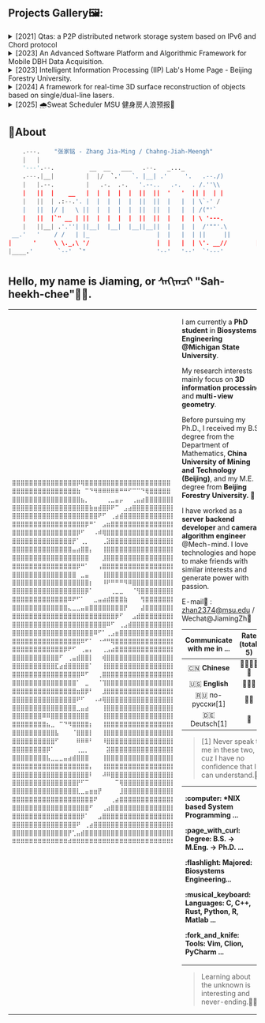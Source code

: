 Projects Gallery🖼️:
---
<details>
 <summary> [2021] Qtas: a P2P distributed network storage system based on IPv6 and Chord protocol </summary>
1. 源代码仓库(Source code)：[Qtas](https://github.com/CharmingZh/Qtas/)；
2. 命令行交互界面：
    
   ![](https://tva1.sinaimg.cn/large/008i3skNgy1gy1pgyjovhj31ao0g4wgm.jpg)
   
</details>

<details>
 <summary> [2023] An Advanced Software Platform and Algorithmic Framework for Mobile DBH Data Acquisition. </summary>
1. 论文链接(Paper)：[DOI](https://doi.org/10.3390/f14122334)；
2. Graphical Abstract：
    
   ![](https://www.mdpi.com/forests/forests-14-02334/article_deploy/html/images/forests-14-02334-g001.png)
   
</details>

<details>
    <summary> [2023] Intelligent Information Processing (IIP) Lab's Home Page - Beijing Forestry University. </summary>
1. 主页(Home Page)：[Kan's Lab](https://ziayhzhou.github.io/))；
</details>

<details>
 <summary> [2024] A framework for real-time 3D surface reconstruction of objects based on single/dual-line lasers. </summary>
    
<div style="display: flex; justify-content: space-between; align-items: center;">
        <img src="https://github.com/user-attachments/assets/657f0c3c-68e0-43b1-abb3-2640de7634aa" alt="图片2" style="width: 67%; margin-right: 1%;"> 
        <img src="https://github.com/user-attachments/assets/193be91a-fd4b-428f-ab31-e1bdad1113c1" alt="图片2" style="width: 31%; margin-right: 0%;">
    </div>

   <div style="display: flex; justify-content: space-between; align-items: center;">
        <img src="https://github.com/user-attachments/assets/053306d5-1935-4258-a7e5-b60713ab079a" alt="图片2" style="width: 48%; margin-right: 1%;"> 
        <img src="https://github.com/user-attachments/assets/f7e0cea2-ed96-404a-af58-926a0fc4f3d7" alt="图片2" style="width: 51%; margin-right: 0%;">
    </div>

</details>

<details>
    <summary> [2025] 🌧Sweat Scheduler MSU 健身房人浪预报🌊 </summary>
    <div style="display: flex; justify-content: space-between; align-items: center;">
        <img src="https://raw.githubusercontent.com/CharmingZh/IsItBusy/refs/heads/master/docs/output_images/09_integration_by_year_2025.png" alt="图片2" style="width: 74%; margin-right: 0%;"> 
        <img src="https://raw.githubusercontent.com/CharmingZh/IsItBusy/refs/heads/master/docs/pic/demo.png" alt="图片2" style="width: 21%; margin-right: 0%;">
    </div>
1. 源代码仓库(Source code)：[🌧Sweat Scheduler MSU 健身房人浪预报🌊](https://github.com/CharmingZh/IsItBusy)；
2. 数据仓库（Data backend)：[data](https://github.com/CharmingZh/gym_data_repo)；
3. [Demo](https://charmingzh.github.io/IsItBusy/)；
</details>

💃About
---
```python
    .---.    "张家铭 - Zhang Jia-Ming / Chahng-Jiah-Meengh"
    |   |
    '---'.--.          __  __   ___   .--.   _..._                                 .                      _..._
    .---.|__|         |  |/  `.'   `. |__| .'     '.   .--./)                    .'|                    .'     '.   .--./)
    |   |.--.         |   .-.  .-.   '.--..   .-.   . /.''\\                    <  |                   .   .-.   . /.''\\
    |   ||  |    __   |  |  |  |  |  ||  ||  '   '  || |  | |                    | |             __    |  '   '  || |  | |
    |   ||  | .:--.'. |  |  |  |  |  ||  ||  |   |  | \`-' /          .--------. | | .'''-.   .:--.'.  |  |   |  | \`-' /
    |   ||  |/ |   \ ||  |  |  |  |  ||  ||  |   |  | /("'`           |____    | | |/.'''. \ / |   \ | |  |   |  | /("'`
    |   ||  |`" __ | ||  |  |  |  |  ||  ||  |   |  | \ '---.             /   /  |  /    | | `" __ | | |  |   |  | \ '---.
    |   ||__| .'.''| ||__|  |__|  |__||__||  |   |  |  /'""'.\          .'   /   | |     | |  .'.''| | |  |   |  |  /'""'.\
 __.'   '    / /   | |_                   |  |   |  | ||     ||        /    /___ | |     | | / /   | |_|  |   |  | ||     ||
|      '     \ \._,\ '/                   |  |   |  | \'. __//        |         || '.    | '.\ \._,\ '/|  |   |  | \'. __//
|____.'       `--'  `"                    '--'   '--'  `'---'         |_________|'---'   '---'`--'  `" '--'   '--'  `'---'
```

Hello, my name is **Jiaming**, or **ᠰᠠᠬᠢᠭᠴᠢ** "Sah-heekh-chee"👨‍🎓. 
---
<table>
  <tr>
    <!-- 左列：ASCII 艺术 -->
    <td>

```python
⣿⣿⣿⣿⣿⣿⣿⣿⣿⣿⣿⣿⣿⣿⣿⡿⢿⣿⣿⣿⣿⣿⣿⣿⣿⣿⣿⣿⣿⣿⣿⣿⣿⣿⣿⣿⣿
⣿⣿⣿⣿⣿⣿⣿⣿⣿⣿⣿⣿⣿⣿⣿⣷⠀⠉⠙⠻⠿⠿⠿⠿⠿⠛⠛⠋⠉⠉⠙⢿⣿⣿⣿⣿⣿
⣿⣿⣿⣿⣿⣿⣿⣿⣿⣿⣿⣿⣿⣿⣿⣿⣦⡀⠀⠀⠀⠀⢀⣀⣤⡤⠀⠀⢀⣤⣴⣿⣿⣿⣿⣿⣿⡇
⣿⣿⣿⣿⣿⣿⣿⣿⣿⣿⣿⣿⣿⣿⣿⣿⣿⣿⣷⣶⣾⣿⡿⠟⠉⠀⣠⣴⣿⣿⣿⣿⣿⣿⣿⣿⣿⡇
⣿⣿⣿⣿⣿⣿⣿⣿⣿⣿⣿⣿⣿⣿⣿⣿⣿⣿⣿⣿⠟⠋⠀⢀⣴⣾⣿⣿⣿⣿⣿⣿⣿⣿⣿⣿⣿⡇
⣿⣿⣿⣿⣿⣿⣿⣿⣿⣿⣿⣿⣿⣿⣿⣿⣿⡿⠛⠁⠀⣠⣶⣿⣿⣿⣿⣿⣿⣿⣿⣿⣿⣿⣿⣿⣿⡇
⣿⣿⣿⣿⣿⣿⣿⣿⣿⣿⣿⣿⣿⣿⣿⡿⠋⠀⠀⠠⠾⢿⣿⣿⣿⣿⣿⣿⣿⣿⣿⣿⣿⣿⣿⣿⣿⡇
⣿⣿⣿⣿⣿⣿⣿⣿⣿⣿⣿⣿⣿⣿⡟⠁⢀⡀⠀⠀⠀⢀⣽⣿⣿⣿⣿⣿⣿⣿⣿⣿⣿⣿⣿⣿⣿⡇
⣿⣿⣿⣿⣿⣿⣿⣿⣿⣿⣿⣿⣿⣿⣤⣴⣿⣿⡄⠀⠀⢸⣿⣿⣿⣿⣿⣿⣿⣿⣿⣿⣿⣿⣿⣿⣿⡇
⣿⣿⣿⣿⣿⣿⣿⣿⣿⣿⣿⣿⣿⣿⣿⣿⣿⣿⠀⠀⠀⣸⣿⣿⣿⣿⣿⣿⣿⣿⣿⣿⣿⣿⣿⣿⣿⡇
⣿⣿⣿⣿⣿⣿⣿⣿⣿⣿⣿⣿⣿⣿⣿⡿⠛⠁⠀⠀⢠⣿⣿⣿⣿⣿⣿⣿⣿⣿⣿⣿⣿⣿⣿⣿⣿⡇
⣿⣿⣿⣿⣿⣿⣿⣿⣿⣿⣿⣿⣿⣿⣿⠀⣀⣤⠀⠀⠀⢸⣿⣿⣿⣿⣿⣿⣿⣿⣿⣿⣿⣿⣿⣿⣿⡇
⣿⣿⣿⣿⣿⣿⣿⣿⣿⣿⣿⣿⣿⣿⣿⣿⣿⣿⡆⠀⠀⠸⠟⠛⠛⠛⠻⠿⣿⣿⣿⣿⣿⣿⣿⣿⣿⡇
⣿⣿⣿⣿⣿⣿⣿⣿⣿⣿⣿⣿⣿⣿⣿⣿⣿⡿⠁⠀⠀⠀⠀⢀⣀⣀⠀⠀⠈⢻⣿⣿⣿⣿⣿⣿⣿⡇
⣿⣿⣿⣿⣿⣿⣿⣿⣿⣿⣿⣿⣿⠿⠟⠋⠁⠀⠀⣀⣤⣴⣾⣿⣿⣿⣷⠀⠀⠀⢻⣿⣿⣿⣿⣿⣿⡇
⣿⣿⣿⣿⣿⣿⣿⣿⣿⣿⣿⣿⣿⣄⣀⣀⣤⣶⣿⣿⣿⣿⣿⣿⣿⣿⡟⠀⠀⠀⣼⣿⣿⣿⣿⣿⣿⡇
⣿⣿⣿⣿⣿⣿⣿⣿⣿⣿⣿⣿⣿⣿⣿⣿⣿⣿⣿⣿⣿⣿⣿⣿⡿⠋⠀⠀⣠⣾⣿⣿⣿⣿⣿⣿⣿⡇
⣿⣿⣿⣿⣿⣿⣿⣿⣿⣿⣿⣿⣿⣿⣿⣿⣿⣿⣿⣿⣿⣿⠿⠋⠀⢀⣠⣾⣿⣿⣿⣿⣿⣿⣿⣿⣿⡇
⣿⣿⣿⣿⣿⣿⣿⣿⣿⣿⣿⣿⣿⣿⣿⣿⣿⣿⣿⠿⠋⠁⢀⣠⣶⣿⣿⣿⣿⣿⣿⣿⣿⣿⣿⣿⣿⡇
⣿⣿⣿⣿⣿⣿⣿⣿⣿⣿⣿⣿⣿⣿⣿⣿⠿⠋⠁⠀⠐⠚⠛⢿⣿⣿⣿⣿⣿⣿⣿⣿⣿⣿⣿⣿⣿⡇
⣿⣿⣿⣿⣿⣿⣿⣿⣿⣿⣿⣿⡿⠟⠋⠀⢀⣤⡄⠀⠀⢀⣠⣴⣿⣿⣿⣿⣿⣿⣿⣿⣿⣿⣿⣿⣿⡇
⣿⣿⣿⣿⣿⣿⣿⣿⣿⣿⣿⠋⠀⢀⣤⣾⣿⣿⡇⠀⠀⢾⣿⣿⣿⣿⣿⣿⣿⣿⣿⣿⣿⣿⣿⣿⣿⡇
⣿⣿⣿⣿⣿⣿⣿⣿⣿⣿⣏⣴⣾⣿⣿⣿⣿⣿⠁⠀⠀⢸⣿⣿⣿⣿⣿⣿⣿⣿⣿⣿⣿⣿⣿⣿⣿⡇
⣿⣿⣿⣿⣿⣿⣿⣿⣿⣿⣿⣿⣿⣿⣿⣿⠿⠋⠀⠀⢀⣿⣿⣿⣿⣿⣿⣿⣿⣿⣿⣿⣿⣿⣿⣿⣿⡇
⣿⣿⣿⣿⣿⣿⣿⣿⣿⣿⣿⣿⣿⣿⣿⠁⠀⣀⠀⠀⠈⢹⣿⣿⣿⣿⣿⣿⣿⣿⣿⣿⣿⣿⣿⣿⣿⡇
⣿⣿⣿⣿⣿⣿⣿⣿⣿⣿⣿⣿⣿⣿⣿⣶⣿⡿⠃⠀⠀⣸⣿⣿⣿⣿⣿⣿⣿⣿⣿⣿⣿⣿⣿⣿⣿⡇
⣿⣿⣿⣿⣿⣿⣿⣿⣿⣿⣿⣿⣿⣿⣿⠟⠋⠀⠀⠠⠴⢿⣿⣿⣿⣿⣿⣿⣿⣿⣿⣿⣿⣿⣿⣿⣿⡇
⣿⣿⣿⣿⣿⣿⣿⣿⣿⣿⣿⣿⣿⣿⣿⣀⣤⣴⠀⠀⠀⢸⣿⣿⣿⣿⣿⣿⣿⣿⣿⣿⣿⣿⣿⣿⣿⡇
⣿⣿⣿⣿⣿⣿⣿⠿⠿⣿⣿⣿⣿⣿⣿⣿⣿⣿⠀⠀⠀⢸⣿⣿⣿⣿⣿⣿⣿⣿⣿⣿⣿⣿⣿⣿⣿⡇
⣿⣿⣿⣿⣿⣿⣿⣿⣦⣀⠀⠉⠙⠻⣿⣿⣿⣿⡆⠀⠀⢸⣿⣿⣿⣿⣿⣿⣿⣿⣿⣿⣿⣿⣿⣿⣿⡇
⣿⣿⣿⣿⣿⣿⣿⣿⣿⣿⣧⠀⠀⠀⠈⣿⣿⣿⡇⠀⠀⢸⣿⣿⣿⣿⣿⣿⣿⣿⣿⣿⣿⣿⣿⣿⣿⡇
⣿⣿⣿⣿⣿⣿⣿⣿⣿⣿⠋⠀⠀⠀⠀⠿⠿⠿⠃⠀⠀⠸⣿⣿⣿⣿⣿⣿⣿⣿⣿⣿⣿⣿⣿⣿⣿⡇
⣿⣿⣿⣿⣿⣿⣿⣿⡿⠁⠀⠀⠀⠀⠀⢀⣀⡀⠀⠀⠀⠀⣽⣿⣿⣿⣿⣿⣿⣿⣿⣿⣿⣿⣿⣿⣿⡇
⣿⣿⣿⣿⣿⣿⣿⣿⣧⣀⣀⣀⣤⣴⣾⣿⣿⣿⠀⠀⠀⢸⣿⣿⣿⣿⣿⣿⣿⣿⣿⣿⣿⣿⣿⣿⣿⡇
⣿⣿⣿⣿⣿⣿⣿⣿⣿⣿⣿⣿⣿⣿⣿⣿⣿⣿⡄⠀⠀⢸⣿⣿⣿⣿⣿⣿⣿⣿⣿⣿⣿⣿⣿⣿⣿⡇
⣿⣿⣿⣿⣿⣿⣿⣿⣿⣿⣿⣿⣿⣿⣿⣿⣿⣿⠇⠀⠀⠼⠿⣿⣿⣿⣿⣿⣿⣿⣿⣿⣿⣿⣿⣿⣿⡇
⣿⣿⣿⣿⣿⣿⣿⣿⣿⣿⣿⣿⣿⣿⣿⡟⠋⠉⠀⠀⠀⠀⠀⠀⠉⢿⣿⣿⣿⣿⣿⣿⣿⣿⣿⣿⣿⡇
⣿⣿⣿⣿⣿⣿⣿⣿⣿⣿⣿⣿⣿⣿⣿⣇⣀⣤⣶⣶⡟⠀⠀⠀⠀⣸⣿⣿⣿⣿⣿⣿⣿⣿⣿⣿⣿⡇
⣿⣿⣿⣿⣿⣿⣿⣿⣿⣿⣿⣿⣿⣿⣿⣿⣿⣿⣿⠟⠀⠀⠀⢀⣴⣿⣿⣿⣿⣿⣿⣿⣿⣿⣿⣿⣿⡇
⣿⣿⣿⣿⣿⣿⣿⣿⣿⣿⣿⣿⣿⣿⣿⣿⣿⣿⠋⠀⠀⢀⣴⣿⣿⣿⣿⣿⣿⣿⣿⣿⣿⣿⣿⣿⣿⡇
⣿⣿⣿⣿⣿⣿⣿⣿⣿⣿⣿⣿⣿⣿⣿⣿⡿⠁⠀⠀⣠⣿⣿⣿⣿⣿⣿⣿⣿⣿⣿⣿⣿⣿⣿⣿⣿⡇
⣿⣿⣿⣿⣿⣿⣿⣿⣿⣿⣿⣿⣿⣿⣿⠟⠀⢀⣴⣿⣿⣿⣿⣿⣿⣿⣿⣿⣿⣿⣿⣿⣿⣿⣿⣿⣿⡇
⣿⣿⣿⣿⣿⣿⣿⣿⣿⣿⣿⣿⣿⡟⢁⣤⣾⣿⣿⣿⣿⣿⣿⣿⣿⣿⣿⣿⣿⣿⣿⣿⣿⣿⣿⣿⣿⡇
⠿⠿⠿⠿⠿⠿⠿⠿⠿⠿⠿⠿⠿⠾⠿⠿⠿⠿⠿⠿⠿⠿⠿⠿⠿⠿⠿⠿⠿⠿⠿⠿⠿⠿⠿⠿⠿⠇
```
</td> <!-- 右列：个人简介 --> <td>

I am currently a **PhD student** in **Biosystems Engineering @Michigan State University**. 

My research interests mainly focus on **3D information processing** and **multi-view geometry**. 

Before pursuing my Ph.D., I received my B.S. degree from the Department of Mathematics, **China University of Mining and Technology (Beijing)**, 
and my M.E. degree from **Beijing Forestry University.** 💊 

I have worked as a **server backend developer** and **camera algorithm engineer** @Mech-mind. I love technologies and hope to make friends with similar interests and generate power with passion.

E-mail📧 : zhan2374@msu.edu / Wechat@JiamingZh🐧

<div align="center">
    
| Communicate with me in ... | Rate (total: 5) |
| :------------------------: | :-------------: |
| 🇨🇳 **Chinese** | 🌟🌟🌟🌟🌟 |
| 🇺🇸 **English** | 🌟🌟🌟 |
| 🇷🇺 по-русски[1] | 🌟🌟 |
| 🇩🇪 Deutsch[1] | 🌟 |

</div>

> [1] Never speak to me in these two, cuz I have no confidence that I can understand.🥺

<table border="0">
  <tr>
    <td width="50%">
      <p><b>:computer:  *NIX based System Programming ...</b></p>
      <p><b>:page_with_curl: Degree: B.S. -> M.Eng. -> Ph.D. ... </b></p>
      <p><b>:flashlight: Majored: Biosystems Engineering...</b></p>
      <p><b>:musical_keyboard: Languages: C, C++, Rust, Python, R, Matlab ...</b></p>
      <p><b>:fork_and_knife: Tools: Vim, Clion, PyCharm ...</b></p>
    </td>
  </tr>
</table>

>  Learning about the unknown is interesting and never-ending.🏄‍♀️

</td> </tr> </table>


<!--
```C
 _____ _    _ _ _     					
/  ___| |  (_) | |    
\ `--.| | ___| | |___      
 `--. \ |/ / | | / __|
/\__/ /   <| | | \__ \
\____/|_|\_\_|_|_|___/
```

<table border="0">
  <tr>
    <td width="50%">
      <h1>Charming Zhang</h1>
      <p><b>:computer:  *NIX based System Programming ...</b></p>
      <p><b>:page_with_curl: Degree: Bachelor of Science... </b></p>
      <p><b>:flashlight: Majored: Information and Computing Science ...</b></p>
      <p><b>:musical_keyboard: Languages: C, C++, Rust, Python, R, Matlab ...</b></p>
      <p><b>:fork_and_knife: Tools: Vim, VSCode, Visual Studio, Clion, PyCharm ...</b></p>
    </td>
    <td width="50%">
      <a href="https://github.com/charmingzh">
         <img height="300" src="https://github-readme-stats.vercel.app/api/top-langs/?username=charmingzh&langs_count=20&theme=radical&layout=compact&count_private=false" />
      </a>     
    </td>
  </tr>
</table>
... Learning about the unknown is interesting and never-ending.🏄‍♀️


今天第一次使用了 Markdown 注释语法哈哈哈哈
```typescript
 _       _                     _   		// Cool things make me more passionate.
(_)     | |                   | |  
 _ _ __ | |_ ___ _ __ ___  ___| |_ 
| | '_ \| __/ _ \ '__/ _ \/ __| __|
| | | | | ||  __/ | |  __/\__ \ |_ 
|_|_| |_|\__\___|_|  \___||___/\__|  
```
<a href="https://github.com/ghosind">
<img height="300" src="https://github-readme-stats.vercel.app/api/top-langs/?username=charmingzh&langs_count=20&theme=radical&layout=compact" />
</a>
--> 

